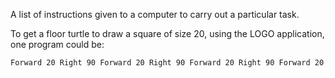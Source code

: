 A list of instructions given to a computer to carry out a particular
task.

To get a floor turtle to draw a square of size 20, using the LOGO
application, one program could be:

`Forward 20 Right 90 Forward 20 Right 90 Forward 20 Right 90 Forward 20`
